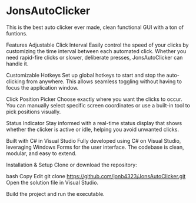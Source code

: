 # JonsAutoClicker
This is the best auto clicker ever made, clean functional GUI with a ton of funtions.

Features
Adjustable Click Interval
Easily control the speed of your clicks by customizing the time interval between each automated click. Whether you need rapid-fire clicks or slower, deliberate presses, JonsAutoClicker can handle it.

Customizable Hotkeys
Set up global hotkeys to start and stop the auto-clicking from anywhere. This allows seamless toggling without having to focus the application window.

Click Position Picker
Choose exactly where you want the clicks to occur. You can manually select specific screen coordinates or use a built-in tool to pick positions visually.

Status Indicator
Stay informed with a real-time status display that shows whether the clicker is active or idle, helping you avoid unwanted clicks.

Built with C# in Visual Studio
Fully developed using C# on Visual Studio, leveraging Windows Forms for the user interface. The codebase is clean, modular, and easy to extend.

Installation & Setup
Clone or download the repository:

bash
Copy
Edit
git clone https://github.com/jonb4323/JonsAutoClicker.git
Open the solution file in Visual Studio.

Build the project and run the executable.



